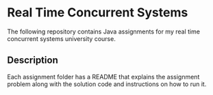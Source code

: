 # Real Time Concurrent Systems

The following repository contains Java assignments for my real time concurrent systems university course.

## Description 

Each assignment folder has a README that explains the assignment problem along with the solution code and instructions on how to run it. 